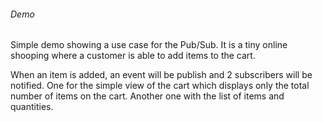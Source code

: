 ###### Demo
Simple demo showing a use case for the Pub/Sub.
It is a tiny online shooping where a customer is able to add items to the cart.

When an item is added, an event will be publish and 2 subscribers will be notified.
One for the simple view of the cart which displays only the total number of items on the cart.
Another one with the list of items and quantities. 